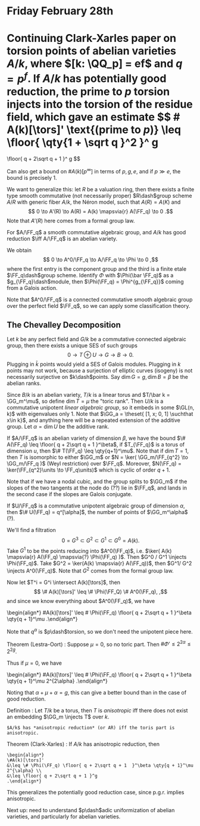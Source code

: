 # Friday February 28th

Continuing Clark-Xarles paper on torsion points of abelian varieties $A/k$, where $[k: \QQ_p] = ef$ and $q = p^f$.
If $A/k$ has potentially good reduction, the prime to $p$ torsion injects into the torsion of the residue field, which gave an estimate 
$$
\# A(k)[\tors]' \text{(prime to $p$)}
\leq 
\floor{ \qty{1 + \sqrt q  }^2  }^ g
= 
\floor{ q + 2\sqrt q + 1  }^ g
$$

Can also get a bound on $\# A(k)[p^\infty]$ in terms of $p, g, e$, and if $p \gg e$, the bound is precisely 1.

We want to generalize this: let $R$ be a valuation ring, then there exists a finite type smooth commutative (not necessarily proper) $R\dash$group scheme $A/R$ with generic fiber $A/k$, the Néron model, such that $A(R) = A(K)$ and 
$$
0 \to A'(R) \to A(R) = A(k) \mapsvia{r} A(\FF_q) \to 0
.$$
Note that $A'(R)$ here comes from a formal group law.

For $A/\FF_q$ a smooth commutative algebraic group, and $A/k$ has good reduction $\iff A/\FF_q$ is an abelian variety.

We obtain 
$$
0 \to A^0/\FF_q \to A/\FF_q \to \Phi \to 0
,$$ 
where the first entry is the component group and the third is a finite etale $\FF_q\dash$group scheme.
Identify $\Phi$ with $\Phi(\bar \FF_q)$ as a $g_{\FF_q}\dash$module, then $\Phi(\FF_q) = \Phi^{g_{\FF_q}}$ coming from a Galois action.

Note that $A^0/\FF_q$ is a connected commutative smooth algebraic group over the perfect field $\FF_q$, so we can apply some classification theory.

## The Chevalley Decomposition

Let $k$ be any perfect field and $G/k$ be a commutative connected algebraic group, then there exists a unique SES of such groups 
$$
0 \to T\oplus U\to G \to B \to 0
.$$
Plugging in $\bar k$ points would yield a SES of Galois modules.
Plugging in $k$ points may not work, because a surjection of elliptic curves (isogeny) is not necessarily surjective on $k\dash$points.
Say $\dim G= g, \dim B = \beta$ be the abelian ranks.

Since $B/k$ is an abelian variety, $T/k$ is a linear torus and $T/\bar k = \GG_m^\mu$, so define $\dim T = \mu$ the "toric rank".
Then $U/k$ is a commutative unipotent *linear algebraic group*, so it embeds in some $\GL(n, k)$ with eigenvalues only 1.
Note that $\GG_a = \theset{ [1, x; 0, 1] \suchthat x\in k}$, and anything here will be a repeated extension of the additive group.
Let $\alpha = \dim U$ be the additive rank.

If $A/\FF_q$ is an abelian variety of dimension $\beta$, we have the bound $\# A(\FF_q) \leq \floor{ q + 2\sqrt q + 1  }^\beta$, if $T_{\FF_q}$ is a torus of dimension $u$, then $\# T(\FF_q) \leq \qty{q+1}^\mu$.
Note that if $\dim T = 1$, then $T$ is isomorphic to either $\GG_m$ or $N = \ker( \GG_m/\FF_{q^2} \to \GG_m/\FF_q  )$ (Weyl restriction) over $\FF_q$.
Moreover, $N(\FF_q) = \ker(\FF_{q^2}\units \to \FF_q\units)$ which is cyclic of order $q+1$.

Note that if we have a nodal cubic, and the group splits to $\GG_m$ if the slopes of the two tangents at the node do (??) lie in $\FF_q$, and lands in the second case if the slopes are Galois conjugate.

If $U/\FF_q$ is a commutative unipotent algebraic group of dimension $\alpha$, then $\# U(\FF_q) = q^[\alpha]$, the number of points of $\GG_m^\alpha$ (?).

We'll find a filtration 
$$
0 = G^3 \subset G^2 \subset G^1 \subset G^0 = A(k)
.$$
Take $G^1$ to be the points reducing into $A^0(\FF_q)$, i.e. $\ker( A(k) \mapsvia{r} A(\FF_q) \mapsvia{?} \Phi(\FF_q) )$.
Then $G^0 / G^1 \injects \Phi(\FF_q)$.
Take $G^2 = \ker(A(k) \mapsvia{r} A(\FF_q))$, then $G^1/ G^2 \injects A^0(\FF_q)$.
Note that $G^2$ comes from the formal group law.

Now let $T^i = G^i \intersect A(k)[\tors]$, then 
$$
\# A(k)[\tors]' \leq \# \Phi(\FF_Q) \# A^0(\FF_q),
,$$ 
and since we know everything about $A^0(\FF_q)$, we have

\begin{align*}
\#A(k)[\tors]' \leq \# \Phi(\FF_q) \floor{ q + 2\sqrt q + 1  }^\beta \qty{q + 1}^\mu
.\end{align*}

Note that $q^\alpha$ is $p\dash$torsion, so we don't need the unipotent piece here.

Theorem (Lestra-Oort)
:   Suppose $\mu = 0$, so no toric part.
    Then $\# \Phi' \leq 2^{2\alpha} \leq 2^{2g}$.

Thus if $\mu = 0$, we have

\begin{align*}
\#A(k)[\tors]' \leq \# \Phi(\FF_q) \floor{ q + 2\sqrt q + 1  }^\beta \qty{q + 1}^\mu 2^{2\alpha}
.\end{align*}

Noting that $\alpha + \mu + \alpha = g$, this can give a better bound than in the case of good reduction.

Definition
:   Let $T/k$ be a torus, then $T$ is *anisotropic* iff there does not exist an embedding $\GG_m \injects T$ over $k$.

    $A/k$ has *anisotropic reduction* (or AR) iff the toris part is anisotropic.


Theorem (Clark-Xarles)
:   If $A/k$ has anisotropic reduction, then
  
    \begin{align*}
    \#A(k)[\tors]' 
    &\leq \# \Phi(\FF_q) \floor{ q + 2\sqrt q + 1  }^\beta \qty{q + 1}^\mu 2^{\alpha} \\
    &\leq \floor{ q + 2\sqrt q + 1 }^g
    .\end{align*}

This generalizes the potentially good reduction case, since p.g.r. implies anisotropic.

Next up: need to understand $p\dash$adic uniformization of abelian varieties, and particularly for abelian varieties.

